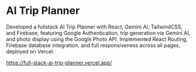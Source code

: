 # AI Trip Planner

Developed a fullstack AI Trip Planner with React, Gemini AI, TailwindCSS, and Firebase, featuring Google Authentication, trip generation via Gemini AI, and photo display using the Google Photo API.
Implemented React Routing, Firebase database integration, and full responsiveness across all pages, deployed on Vercel.

https://full-stack-ai-trip-planner.vercel.app/
